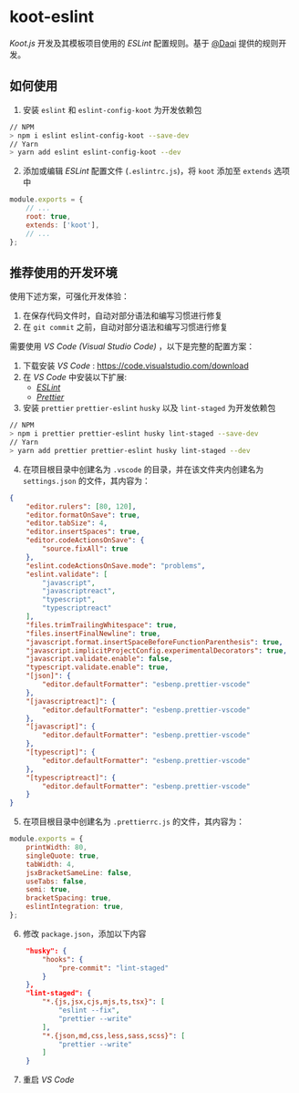# koot-eslint

_Koot.js_ 开发及其模板项目使用的 _ESLint_ 配置规则。基于 [@Daqi](https://github.com/daqi) 提供的规则开发。

## 如何使用

1. 安装 `eslint` 和 `eslint-config-koot` 为开发依赖包

```bash
// NPM
> npm i eslint eslint-config-koot --save-dev
// Yarn
> yarn add eslint eslint-config-koot --dev
```

2. 添加或编辑 _ESLint_ 配置文件 (`.eslintrc.js`)，将 `koot` 添加至 `extends` 选项中

```javascript
module.exports = {
    // ...
    root: true,
    extends: ['koot'],
    // ...
};
```

## 推荐使用的开发环境

使用下述方案，可强化开发体验：

1. 在保存代码文件时，自动对部分语法和编写习惯进行修复
2. 在 `git commit` 之前，自动对部分语法和编写习惯进行修复

需要使用 _VS Code (Visual Studio Code)_ ，以下是完整的配置方案：

1. 下载安装 _VS Code_ : https://code.visualstudio.com/download
2. 在 _VS Code_ 中安装以下扩展:
    - [_ESLint_](https://marketplace.visualstudio.com/items?itemName=dbaeumer.vscode-eslint)
    - [_Prettier_](https://marketplace.visualstudio.com/items?itemName=esbenp.prettier-vscode)
3. 安装 `prettier` `prettier-eslint` `husky` 以及 `lint-staged` 为开发依赖包

```bash
// NPM
> npm i prettier prettier-eslint husky lint-staged --save-dev
// Yarn
> yarn add prettier prettier-eslint husky lint-staged --dev
```

4. 在项目根目录中创建名为 `.vscode` 的目录，并在该文件夹内创建名为 `settings.json` 的文件，其内容为：

```json
{
    "editor.rulers": [80, 120],
    "editor.formatOnSave": true,
    "editor.tabSize": 4,
    "editor.insertSpaces": true,
    "editor.codeActionsOnSave": {
        "source.fixAll": true
    },
    "eslint.codeActionsOnSave.mode": "problems",
    "eslint.validate": [
        "javascript",
        "javascriptreact",
        "typescript",
        "typescriptreact"
    ],
    "files.trimTrailingWhitespace": true,
    "files.insertFinalNewline": true,
    "javascript.format.insertSpaceBeforeFunctionParenthesis": true,
    "javascript.implicitProjectConfig.experimentalDecorators": true,
    "javascript.validate.enable": false,
    "typescript.validate.enable": true,
    "[json]": {
        "editor.defaultFormatter": "esbenp.prettier-vscode"
    },
    "[javascriptreact]": {
        "editor.defaultFormatter": "esbenp.prettier-vscode"
    },
    "[javascript]": {
        "editor.defaultFormatter": "esbenp.prettier-vscode"
    },
    "[typescript]": {
        "editor.defaultFormatter": "esbenp.prettier-vscode"
    },
    "[typescriptreact]": {
        "editor.defaultFormatter": "esbenp.prettier-vscode"
    }
}
```

5. 在项目根目录中创建名为 `.prettierrc.js` 的文件，其内容为：

```javascript
module.exports = {
    printWidth: 80,
    singleQuote: true,
    tabWidth: 4,
    jsxBracketSameLine: false,
    useTabs: false,
    semi: true,
    bracketSpacing: true,
    eslintIntegration: true,
};
```

6. 修改 `package.json`，添加以下内容

```json
    "husky": {
        "hooks": {
            "pre-commit": "lint-staged"
        }
    },
    "lint-staged": {
        "*.{js,jsx,cjs,mjs,ts,tsx}": [
            "eslint --fix",
            "prettier --write"
        ],
        "*.{json,md,css,less,sass,scss}": [
            "prettier --write"
        ]
    }
```

7. 重启 _VS Code_
